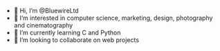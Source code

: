 - 👋 Hi, I’m @BluewireLtd
- 👀 I’m interested in computer science, marketing, design, photography and cinematography
- 🌱 I’m currently learning C and Python
- 💞️ I’m looking to collaborate on web projects

<!---
BluewireLtd/BluewireLtd is a ✨ special ✨ repository because its `README.md` (this file) appears on your GitHub profile.
You can click the Preview link to take a look at your changes.
--->
